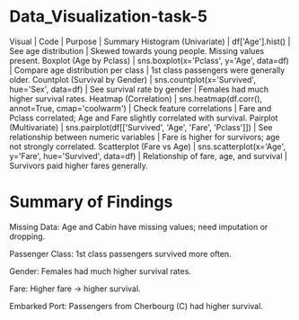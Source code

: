 # Data_Visualization-task-5
Visual | Code | Purpose | Summary
Histogram (Univariate) | df['Age'].hist() | See age distribution | Skewed towards young people. Missing values present.
Boxplot (Age by Pclass) | sns.boxplot(x='Pclass', y='Age', data=df) | Compare age distribution per class | 1st class passengers were generally older.
Countplot (Survival by Gender) | sns.countplot(x='Survived', hue='Sex', data=df) | See survival rate by gender | Females had much higher survival rates.
Heatmap (Correlation) | sns.heatmap(df.corr(), annot=True, cmap='coolwarm') | Check feature correlations | Fare and Pclass correlated; Age and Fare slightly correlated with survival.
Pairplot (Multivariate) | sns.pairplot(df[['Survived', 'Age', 'Fare', 'Pclass']]) | See relationship between numeric variables | Fare is higher for survivors; age not strongly correlated.
Scatterplot (Fare vs Age) | sns.scatterplot(x='Age', y='Fare', hue='Survived', data=df) | Relationship of fare, age, and survival | Survivors paid higher fares generally.

# Summary of Findings 
Missing Data:
Age and Cabin have missing values; need imputation or dropping.

Passenger Class:
1st class passengers survived more often.

Gender:
Females had much higher survival rates.

Fare:
Higher fare → higher survival.

Embarked Port:
Passengers from Cherbourg (C) had higher survival.
